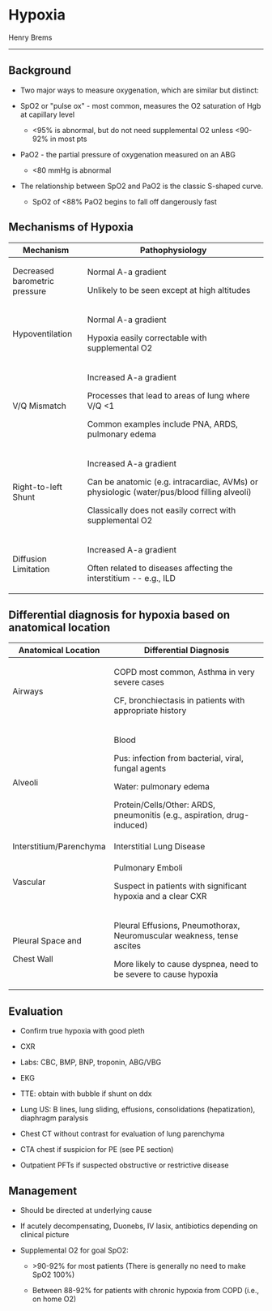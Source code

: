 # Hypoxia 

Henry Brems

---

## Background

- Two major ways to measure oxygenation, which are similar but
    distinct:

- SpO2 or "pulse ox" - most common, measures the O2 saturation of Hgb
    at capillary level

    - \<95% is abnormal, but do not need supplemental O2 unless
        \<90-92% in most pts

- PaO2 - the partial pressure of oxygenation measured on an ABG

    - \<80 mmHg is abnormal

- The relationship between SpO2 and PaO2 is the classic S-shaped
    curve.

    - SpO2 of \<88% PaO2 begins to fall off dangerously fast

## Mechanisms of Hypoxia

<table>
<colgroup>
<col style="width: 29%" />
<col style="width: 70%" />
</colgroup>
<thead>
<tr class="header">
<th>Mechanism</th>
<th>Pathophysiology</th>
</tr>
</thead>
<tbody>
<tr class="odd">
<td>Decreased barometric pressure</td>
<td><p>Normal A-a gradient</p>
<p>Unlikely to be seen except at high altitudes</p></td>
</tr>
<tr class="even">
<td>Hypoventilation</td>
<td><p>Normal A-a gradient</p>
<p>Hypoxia easily correctable with supplemental O2</p></td>
</tr>
<tr class="odd">
<td>V/Q Mismatch</td>
<td><p>Increased A-a gradient</p>
<p>Processes that lead to areas of lung where V/Q &lt;1</p>
<p>Common examples include PNA, ARDS, pulmonary edema</p></td>
</tr>
<tr class="even">
<td>Right-to-left Shunt</td>
<td><p>Increased A-a gradient</p>
<p>Can be anatomic (e.g. intracardiac, AVMs) or physiologic
(water/pus/blood filling alveoli)</p>
<p>Classically does not easily correct with supplemental O2</p></td>
</tr>
<tr class="odd">
<td>Diffusion Limitation</td>
<td><p>Increased A-a gradient</p>
<p>Often related to diseases affecting the interstitium -- e.g.,
ILD</p></td>
</tr>
</tbody>
</table>

## Differential diagnosis for hypoxia based on anatomical location

<table>
<colgroup>
<col style="width: 29%" />
<col style="width: 70%" />
</colgroup>
<thead>
<tr class="header">
<th>Anatomical Location</th>
<th>Differential Diagnosis</th>
</tr>
</thead>
<tbody>
<tr class="odd">
<td>Airways</td>
<td><p>COPD most common, Asthma in very severe cases</p>
<p>CF, bronchiectasis in patients with appropriate history</p></td>
</tr>
<tr class="even">
<td>Alveoli</td>
<td><p>Blood</p>
<p>Pus: infection from bacterial, viral, fungal agents</p>
<p>Water: pulmonary edema</p>
<p>Protein/Cells/Other: ARDS, pneumonitis (e.g., aspiration,
drug-induced)</p></td>
</tr>
<tr class="odd">
<td>Interstitium/Parenchyma</td>
<td>Interstitial Lung Disease</td>
</tr>
<tr class="even">
<td>Vascular</td>
<td><p>Pulmonary Emboli</p>
<p>Suspect in patients with significant hypoxia and a clear CXR</p></td>
</tr>
<tr class="odd">
<td><p>Pleural Space and</p>
<p>Chest Wall</p></td>
<td><p>Pleural Effusions, Pneumothorax, Neuromuscular weakness, tense
ascites</p>
<p>More likely to cause dyspnea, need to be severe to cause
hypoxia</p></td>
</tr>
</tbody>
</table>

## Evaluation

- Confirm true hypoxia with good pleth

- CXR

- Labs: CBC, BMP, BNP, troponin, ABG/VBG

- EKG

- TTE: obtain with bubble if shunt on ddx

- Lung US: B lines, lung sliding, effusions, consolidations
    (hepatization), diaphragm paralysis

- Chest CT without contrast for evaluation of lung parenchyma

- CTA chest if suspicion for PE (see PE section)

- Outpatient PFTs if suspected obstructive or restrictive disease

## Management

- Should be directed at underlying cause

- If acutely decompensating, Duonebs, IV lasix, antibiotics depending
    on clinical picture

- Supplemental O2 for goal SpO2:

    - \>90-92% for most patients (There is generally no need to make SpO2
        100%)

    - Between 88-92% for patients with chronic hypoxia from COPD (i.e., on
        home O2)
